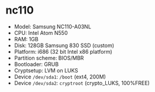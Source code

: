 # nc110

- Model: Samsung NC110-A03NL
- CPU: Intel Atom N550
- RAM: 1GB
- Disk: 128GB Samsung 830 SSD (custom)
- Platform: i686 (32 bit Intel x86 platform)
- Partition scheme: BIOS/MBR
- Bootloader: GRUB
- Cryptsetup: LVM on LUKS
- Device `/dev/sda1`: `/boot` (ext4, 200M)
- Device `/dev/sda2`: `cryptroot` (crypto_LUKS, 100%FREE)
